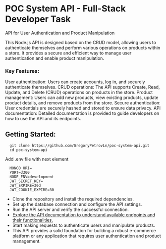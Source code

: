 # POC System API - Full-Stack Developer Task
API for User Authentication and Product Manipulation

This Node.js API is designed based on the CRUD model, allowing users to authenticate themselves and perform various operations on products within a store. It provides a secure and efficient way to manage user authentication and enable product manipulation.

### Key Features:

User authentication: Users can create accounts, log in, and securely authenticate themselves.
CRUD operations: The API supports Create, Read, Update, and Delete (CRUD) operations on products in the store.
Product management: Users can add new products, view existing products, update product details, and remove products from the store.
Secure authentication: User credentials are securely hashed and stored to ensure data privacy.
API documentation: Detailed documentation is provided to guide developers on how to use the API and its endpoints.

## Getting Started:

```
  git clone https://github.com/GregoryPetrovLn/poc-system-api.git
  cd poc-system-api
```
Add .env file with next element

```
  MONGO_URI=
  PORT=3300
  NODE_ENV=development
  JWT_SECRET_KEY=
  JWT_EXPIRE=30d
  JWT_COOKIE_EXPIRE=30
```


- Clone the repository and install the required dependencies.
- Set up the database connection and configure the API settings.
- Run the API server and verify the successful connection.
- [Explore the API documentation to understand available endpoints and their functionalities.]()
- Start making requests to authenticate users and manipulate products.
- This API provides a solid foundation for building a robust e-commerce platform or any application that requires user authentication and product management.
